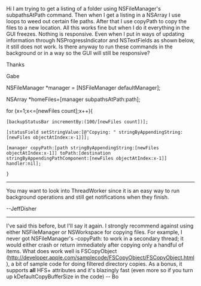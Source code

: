 Hi I am trying to get a listing of a folder using NSFileManager's subpathsAtPath command.  Then when I get a listing in a NSArray I use loops to weed out certain file paths.  After that I use copyPath to copy the files to a new location.  All this works fine but when I do it everything in the GUI freezes.  Nothing is responsive.  Even when I put in ways of updating information through NSProgressIndicator and NSTextFields as shown below, it still does not work.  Is there anyway to run these commands in the background or in a way so the GUI will still be responsive?


Thanks

Gabe

NSFileManager *manager = [NSFileManager defaultManager];
	
NSArray *homeFiles=[manager subpathsAtPath:path];

for (x=1;x<=[newFiles count];x++){

	[backupStatusBar incrementBy:(100/[newFiles count])];

	[statusField setStringValue:[@"Copying: " stringByAppendingString:[newFiles objectAtIndex:x-1]]];

	[manager copyPath:[path stringByAppendingString:[newFiles objectAtIndex:x-1]] toPath:[destination stringByAppendingPathComponent:[newFiles objectAtIndex:x-1]] handler:nil];

	}

----

You may want to look into ThreadWorker since it is an easy way to run background operations and still get notifications when they finish.

--JeffDisher

----

I've said this before, but I'll say it again.  I strongly recommend against using either NSFileManager or NSWorkspace for copying files.  For example, I never got NSFileManager's     -copyPath: to work in a secondary thread; it would either crash or return immediately after copying only a handful of items.  What does work well is FSCopyObject  (http://developer.apple.com/samplecode/FSCopyObject/FSCopyObject.html ), a bit of sample code for doing filtered directory copies.  As a bonus, it supports **all** HFS+ attributes and it's blazingly fast (even more so if you turn up kDefaultCopyBufferSize in the code)  -- Bo
